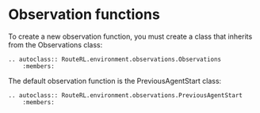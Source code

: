 # Observation functions

To create a new observation function, you must create a class that inherits from the Observations class:

```{eval-rst}
.. autoclass:: RouteRL.environment.observations.Observations
    :members:
```

The default observation function is the PreviousAgentStart class:

```{eval-rst}
.. autoclass:: RouteRL.environment.observations.PreviousAgentStart
    :members:
```